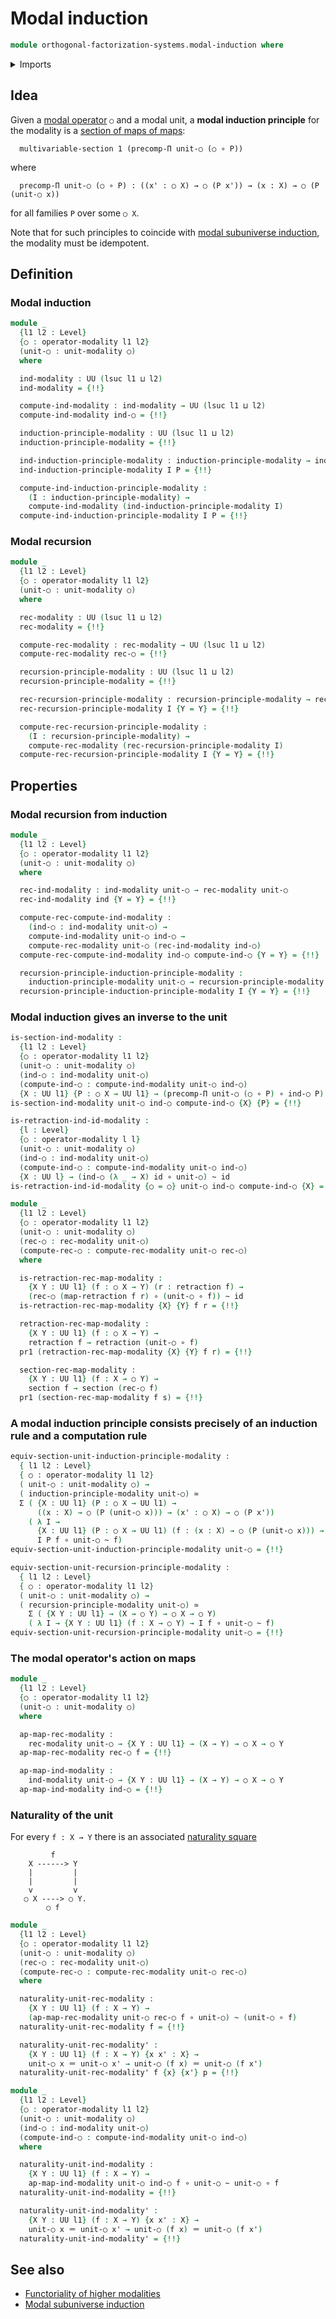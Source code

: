 # Modal induction

```agda
module orthogonal-factorization-systems.modal-induction where
```

<details><summary>Imports</summary>

```agda
open import foundation.action-on-identifications-functions
open import foundation.dependent-pair-types
open import foundation.equivalences
open import foundation.function-extensionality
open import foundation.function-types
open import foundation.functoriality-dependent-function-types
open import foundation.functoriality-dependent-pair-types
open import foundation.homotopies
open import foundation.identity-types
open import foundation.multivariable-sections
open import foundation.precomposition-dependent-functions
open import foundation.precomposition-functions
open import foundation.retractions
open import foundation.sections
open import foundation.type-theoretic-principle-of-choice
open import foundation.unit-type
open import foundation.universe-levels

open import orthogonal-factorization-systems.modal-operators
```

</details>

## Idea

Given a [modal operator](orthogonal-factorization-systems.modal-operators.md)
`○` and a modal unit, a **modal induction principle** for the modality is a
[section of maps of maps](foundation.multivariable-sections.md):

```text
  multivariable-section 1 (precomp-Π unit-○ (○ ∘ P))
```

where

```text
  precomp-Π unit-○ (○ ∘ P) : ((x' : ○ X) → ○ (P x')) → (x : X) → ○ (P (unit-○ x))
```

for all families `P` over some `○ X`.

Note that for such principles to coincide with
[modal subuniverse induction](orthogonal-factorization-systems.modal-subuniverse-induction.md),
the modality must be idempotent.

## Definition

### Modal induction

```agda
module _
  {l1 l2 : Level}
  {○ : operator-modality l1 l2}
  (unit-○ : unit-modality ○)
  where

  ind-modality : UU (lsuc l1 ⊔ l2)
  ind-modality = {!!}

  compute-ind-modality : ind-modality → UU (lsuc l1 ⊔ l2)
  compute-ind-modality ind-○ = {!!}

  induction-principle-modality : UU (lsuc l1 ⊔ l2)
  induction-principle-modality = {!!}

  ind-induction-principle-modality : induction-principle-modality → ind-modality
  ind-induction-principle-modality I P = {!!}

  compute-ind-induction-principle-modality :
    (I : induction-principle-modality) →
    compute-ind-modality (ind-induction-principle-modality I)
  compute-ind-induction-principle-modality I P = {!!}
```

### Modal recursion

```agda
module _
  {l1 l2 : Level}
  {○ : operator-modality l1 l2}
  (unit-○ : unit-modality ○)
  where

  rec-modality : UU (lsuc l1 ⊔ l2)
  rec-modality = {!!}

  compute-rec-modality : rec-modality → UU (lsuc l1 ⊔ l2)
  compute-rec-modality rec-○ = {!!}

  recursion-principle-modality : UU (lsuc l1 ⊔ l2)
  recursion-principle-modality = {!!}

  rec-recursion-principle-modality : recursion-principle-modality → rec-modality
  rec-recursion-principle-modality I {Y = Y} = {!!}

  compute-rec-recursion-principle-modality :
    (I : recursion-principle-modality) →
    compute-rec-modality (rec-recursion-principle-modality I)
  compute-rec-recursion-principle-modality I {Y = Y} = {!!}
```

## Properties

### Modal recursion from induction

```agda
module _
  {l1 l2 : Level}
  {○ : operator-modality l1 l2}
  (unit-○ : unit-modality ○)
  where

  rec-ind-modality : ind-modality unit-○ → rec-modality unit-○
  rec-ind-modality ind {Y = Y} = {!!}

  compute-rec-compute-ind-modality :
    (ind-○ : ind-modality unit-○) →
    compute-ind-modality unit-○ ind-○ →
    compute-rec-modality unit-○ (rec-ind-modality ind-○)
  compute-rec-compute-ind-modality ind-○ compute-ind-○ {Y = Y} = {!!}

  recursion-principle-induction-principle-modality :
    induction-principle-modality unit-○ → recursion-principle-modality unit-○
  recursion-principle-induction-principle-modality I {Y = Y} = {!!}
```

### Modal induction gives an inverse to the unit

```agda
is-section-ind-modality :
  {l1 l2 : Level}
  {○ : operator-modality l1 l2}
  (unit-○ : unit-modality ○)
  (ind-○ : ind-modality unit-○)
  (compute-ind-○ : compute-ind-modality unit-○ ind-○)
  {X : UU l1} {P : ○ X → UU l1} → (precomp-Π unit-○ (○ ∘ P) ∘ ind-○ P) ~ id
is-section-ind-modality unit-○ ind-○ compute-ind-○ {X} {P} = {!!}

is-retraction-ind-id-modality :
  {l : Level}
  {○ : operator-modality l l}
  (unit-○ : unit-modality ○)
  (ind-○ : ind-modality unit-○)
  (compute-ind-○ : compute-ind-modality unit-○ ind-○)
  {X : UU l} → (ind-○ (λ _ → X) id ∘ unit-○) ~ id
is-retraction-ind-id-modality {○ = ○} unit-○ ind-○ compute-ind-○ {X} = {!!}

module _
  {l1 l2 : Level}
  {○ : operator-modality l1 l2}
  (unit-○ : unit-modality ○)
  (rec-○ : rec-modality unit-○)
  (compute-rec-○ : compute-rec-modality unit-○ rec-○)
  where

  is-retraction-rec-map-modality :
    {X Y : UU l1} (f : ○ X → Y) (r : retraction f) →
    (rec-○ (map-retraction f r) ∘ (unit-○ ∘ f)) ~ id
  is-retraction-rec-map-modality {X} {Y} f r = {!!}

  retraction-rec-map-modality :
    {X Y : UU l1} (f : ○ X → Y) →
    retraction f → retraction (unit-○ ∘ f)
  pr1 (retraction-rec-map-modality {X} {Y} f r) = {!!}

  section-rec-map-modality :
    {X Y : UU l1} (f : X → ○ Y) →
    section f → section (rec-○ f)
  pr1 (section-rec-map-modality f s) = {!!}
```

### A modal induction principle consists precisely of an induction rule and a computation rule

```agda
equiv-section-unit-induction-principle-modality :
  { l1 l2 : Level}
  { ○ : operator-modality l1 l2}
  ( unit-○ : unit-modality ○) →
  ( induction-principle-modality unit-○) ≃
  Σ ( {X : UU l1} (P : ○ X → UU l1) →
      ((x : X) → ○ (P (unit-○ x))) → (x' : ○ X) → ○ (P x'))
    ( λ I →
      {X : UU l1} (P : ○ X → UU l1) (f : (x : X) → ○ (P (unit-○ x))) →
      I P f ∘ unit-○ ~ f)
equiv-section-unit-induction-principle-modality unit-○ = {!!}

equiv-section-unit-recursion-principle-modality :
  { l1 l2 : Level}
  { ○ : operator-modality l1 l2}
  ( unit-○ : unit-modality ○) →
  ( recursion-principle-modality unit-○) ≃
    Σ ( {X Y : UU l1} → (X → ○ Y) → ○ X → ○ Y)
    ( λ I → {X Y : UU l1} (f : X → ○ Y) → I f ∘ unit-○ ~ f)
equiv-section-unit-recursion-principle-modality unit-○ = {!!}
```

### The modal operator's action on maps

```agda
module _
  {l1 l2 : Level}
  {○ : operator-modality l1 l2}
  (unit-○ : unit-modality ○)
  where

  ap-map-rec-modality :
    rec-modality unit-○ → {X Y : UU l1} → (X → Y) → ○ X → ○ Y
  ap-map-rec-modality rec-○ f = {!!}

  ap-map-ind-modality :
    ind-modality unit-○ → {X Y : UU l1} → (X → Y) → ○ X → ○ Y
  ap-map-ind-modality ind-○ = {!!}
```

### Naturality of the unit

For every `f : X → Y` there is an associated
[naturality square](foundation-core.commuting-squares-of-maps.md)

```text
         f
    X ------> Y
    |         |
    |         |
    v         v
   ○ X ----> ○ Y.
        ○ f
```

```agda
module _
  {l1 l2 : Level}
  {○ : operator-modality l1 l2}
  (unit-○ : unit-modality ○)
  (rec-○ : rec-modality unit-○)
  (compute-rec-○ : compute-rec-modality unit-○ rec-○)
  where

  naturality-unit-rec-modality :
    {X Y : UU l1} (f : X → Y) →
    (ap-map-rec-modality unit-○ rec-○ f ∘ unit-○) ~ (unit-○ ∘ f)
  naturality-unit-rec-modality f = {!!}

  naturality-unit-rec-modality' :
    {X Y : UU l1} (f : X → Y) {x x' : X} →
    unit-○ x ＝ unit-○ x' → unit-○ (f x) ＝ unit-○ (f x')
  naturality-unit-rec-modality' f {x} {x'} p = {!!}

module _
  {l1 l2 : Level}
  {○ : operator-modality l1 l2}
  (unit-○ : unit-modality ○)
  (ind-○ : ind-modality unit-○)
  (compute-ind-○ : compute-ind-modality unit-○ ind-○)
  where

  naturality-unit-ind-modality :
    {X Y : UU l1} (f : X → Y) →
    ap-map-ind-modality unit-○ ind-○ f ∘ unit-○ ~ unit-○ ∘ f
  naturality-unit-ind-modality = {!!}

  naturality-unit-ind-modality' :
    {X Y : UU l1} (f : X → Y) {x x' : X} →
    unit-○ x ＝ unit-○ x' → unit-○ (f x) ＝ unit-○ (f x')
  naturality-unit-ind-modality' = {!!}
```

## See also

- [Functoriality of higher modalities](orthogonal-factorization-systems.functoriality-higher-modalities.md)
- [Modal subuniverse induction](orthogonal-factorization-systems.modal-subuniverse-induction.md)
